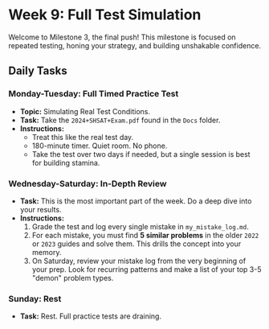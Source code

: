 # Week 9: Full Test Simulation

Welcome to Milestone 3, the final push! This milestone is focused on repeated testing, honing your strategy, and building unshakable confidence.

## Daily Tasks

### **Monday-Tuesday: Full Timed Practice Test**
*   **Topic:** Simulating Real Test Conditions.
*   **Task:** Take the `2024+SHSAT+Exam.pdf` found in the `Docs` folder.
*   **Instructions:**
    *   Treat this like the real test day.
    *   180-minute timer. Quiet room. No phone.
    *   Take the test over two days if needed, but a single session is best for building stamina.

### **Wednesday-Saturday: In-Depth Review**
*   **Task:** This is the most important part of the week. Do a deep dive into your results.
*   **Instructions:**
    1.  Grade the test and log every single mistake in `my_mistake_log.md`.
    2.  For each mistake, you must find **5 similar problems** in the older `2022` or `2023` guides and solve them. This drills the concept into your memory.
    3.  On Saturday, review your mistake log from the very beginning of your prep. Look for recurring patterns and make a list of your top 3-5 "demon" problem types.

### **Sunday: Rest**
*   **Task:** Rest. Full practice tests are draining. 